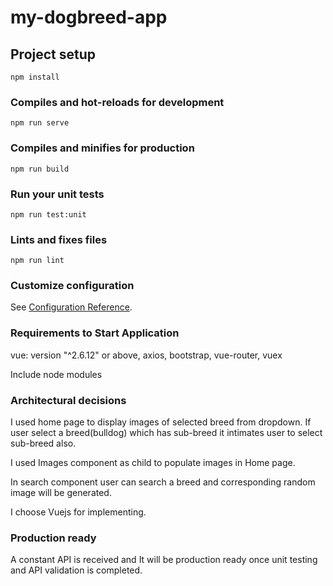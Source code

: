 # my-dogbreed-app

## Project setup
```
npm install
```

### Compiles and hot-reloads for development
```
npm run serve
```

### Compiles and minifies for production
```
npm run build
```

### Run your unit tests
```
npm run test:unit
```

### Lints and fixes files
```
npm run lint
```

### Customize configuration
See [Configuration Reference](https://cli.vuejs.org/config/).

### Requirements to Start Application

vue: version "^2.6.12" or above,
axios,
bootstrap,
vue-router,
vuex

Include node modules

### Architectural decisions

I used home page to display images of selected breed from dropdown. If user select a breed(bulldog) which has sub-breed it intimates user to select sub-breed also.

I used Images component as child to populate images in Home page.

In search component user can search a breed and corresponding random image will be generated.

I choose Vuejs for implementing.

### Production ready

A constant API is received and It will be production ready once unit testing and API validation is completed.
